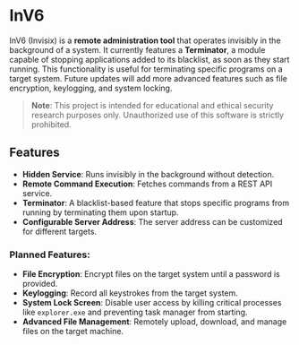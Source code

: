 # InV6

InV6 (Invisix) is a **remote administration tool** that operates invisibly in the background of a system. It currently features a **Terminator**, a module capable of stopping applications added to its blacklist, as soon as they start running. This functionality is useful for terminating specific programs on a target system. Future updates will add more advanced features such as file encryption, keylogging, and system locking.

> **Note**: This project is intended for educational and ethical security research purposes only. Unauthorized use of this software is strictly prohibited.

## Features

- **Hidden Service**: Runs invisibly in the background without detection.
- **Remote Command Execution**: Fetches commands from a REST API service.
- **Terminator**: A blacklist-based feature that stops specific programs from running by terminating them upon startup.
- **Configurable Server Address**: The server address can be customized for different targets.

### Planned Features:
- **File Encryption**: Encrypt files on the target system until a password is provided.
- **Keylogging**: Record all keystrokes from the target system.
- **System Lock Screen**: Disable user access by killing critical processes like `explorer.exe` and preventing task manager from starting.
- **Advanced File Management**: Remotely upload, download, and manage files on the target machine.
